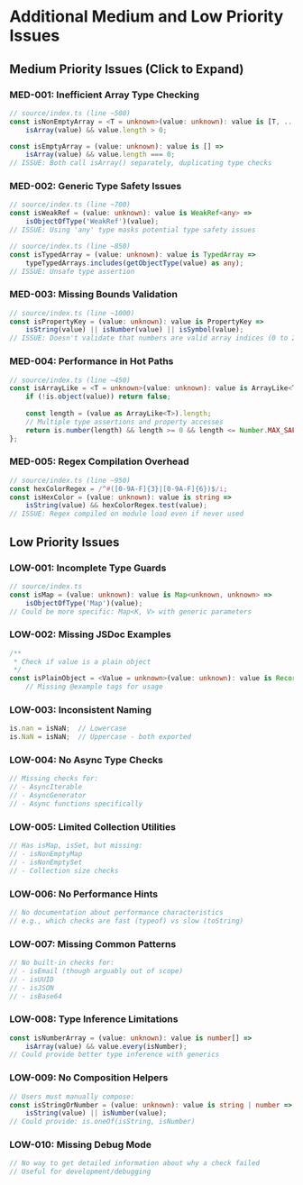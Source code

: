 # Additional Medium and Low Priority Issues

## Medium Priority Issues (Click to Expand)

### MED-001: Inefficient Array Type Checking
```typescript
// source/index.ts (line ~500)
const isNonEmptyArray = <T = unknown>(value: unknown): value is [T, ...T[]] => 
    isArray(value) && value.length > 0;

const isEmptyArray = (value: unknown): value is [] => 
    isArray(value) && value.length === 0;
// ISSUE: Both call isArray() separately, duplicating type checks
```

### MED-002: Generic Type Safety Issues
```typescript
// source/index.ts (line ~700)
const isWeakRef = (value: unknown): value is WeakRef<any> => 
    isObjectOfType('WeakRef')(value);
// ISSUE: Using 'any' type masks potential type safety issues

// source/index.ts (line ~850)
const isTypedArray = (value: unknown): value is TypedArray => 
    typeTypedArrays.includes(getObjectType(value) as any);
// ISSUE: Unsafe type assertion
```

### MED-003: Missing Bounds Validation
```typescript
// source/index.ts (line ~1000)
const isPropertyKey = (value: unknown): value is PropertyKey => 
    isString(value) || isNumber(value) || isSymbol(value);
// ISSUE: Doesn't validate that numbers are valid array indices (0 to 2^53-1)
```

### MED-004: Performance in Hot Paths
```typescript
// source/index.ts (line ~450)
const isArrayLike = <T = unknown>(value: unknown): value is ArrayLike<T> => {
    if (!is.object(value)) return false;
    
    const length = (value as ArrayLike<T>).length;
    // Multiple type assertions and property accesses
    return is.number(length) && length >= 0 && length <= Number.MAX_SAFE_INTEGER;
};
```

### MED-005: Regex Compilation Overhead
```typescript
// source/index.ts (line ~950)
const hexColorRegex = /^#([0-9A-F]{3}|[0-9A-F]{6})$/i;
const isHexColor = (value: unknown): value is string => 
    isString(value) && hexColorRegex.test(value);
// ISSUE: Regex compiled on module load even if never used
```

## Low Priority Issues

### LOW-001: Incomplete Type Guards
```typescript
// source/index.ts
const isMap = (value: unknown): value is Map<unknown, unknown> => 
    isObjectOfType('Map')(value);
// Could be more specific: Map<K, V> with generic parameters
```

### LOW-002: Missing JSDoc Examples
```typescript
/**
 * Check if value is a plain object
 */
const isPlainObject = <Value = unknown>(value: unknown): value is Record<PropertyKey, Value> => {
    // Missing @example tags for usage
```

### LOW-003: Inconsistent Naming
```typescript
is.nan = isNaN;  // Lowercase
is.NaN = isNaN;  // Uppercase - both exported
```

### LOW-004: No Async Type Checks
```typescript
// Missing checks for:
// - AsyncIterable
// - AsyncGenerator
// - Async functions specifically
```

### LOW-005: Limited Collection Utilities
```typescript
// Has isMap, isSet, but missing:
// - isNonEmptyMap
// - isNonEmptySet
// - Collection size checks
```

### LOW-006: No Performance Hints
```typescript
// No documentation about performance characteristics
// e.g., which checks are fast (typeof) vs slow (toString)
```

### LOW-007: Missing Common Patterns
```typescript
// No built-in checks for:
// - isEmail (though arguably out of scope)
// - isUUID
// - isJSON
// - isBase64
```

### LOW-008: Type Inference Limitations
```typescript
const isNumberArray = (value: unknown): value is number[] => 
    isArray(value) && value.every(isNumber);
// Could provide better type inference with generics
```

### LOW-009: No Composition Helpers
```typescript
// Users must manually compose:
const isStringOrNumber = (value: unknown): value is string | number => 
    isString(value) || isNumber(value);
// Could provide: is.oneOf(isString, isNumber)
```

### LOW-010: Missing Debug Mode
```typescript
// No way to get detailed information about why a check failed
// Useful for development/debugging
```